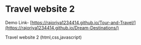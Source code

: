 # Travel website 2

Demo Link- [https://rajoriya1234414.github.io/Tour-and-Travel/](https://rajoriya1234414.github.io/Dream-Destinations/)

 Travel website 2 (html,css,javascript)
